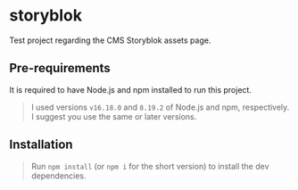# storyblok

Test project regarding the CMS Storyblok assets page.

## Pre-requirements

It is required to have Node.js and npm installed to run this project.

> I used versions `v16.18.0` and `8.19.2` of Node.js and npm, respectively. I suggest you use the same or later versions.

## Installation

> Run `npm install` (or `npm i` for the short version) to install the dev dependencies.
